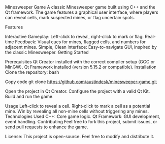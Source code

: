 Minesweeper Game
A classic Minesweeper game built using C++ and the Qt framework. The game features a graphical user interface, where players can reveal cells, mark suspected mines, or flag uncertain spots. 

Features

Interactive Gameplay: Left-click to reveal, right-click to mark or flag.
Real-time Feedback: Visual cues for mines, flagged cells, and numbers for adjacent mines.
Simple, Clean Interface: Easy-to-navigate GUI, inspired by the classic Minesweeper.
Getting Started

Prerequisites
Qt Creator installed with the correct compiler setup (GCC or MinGW).
Qt Framework installed (version 5.15.2 or compatible).
Installation
Clone the repository:
bash

Copy code
git clone https://github.com/austindesk/minesweeper-game.git


Open the project in Qt Creator.
Configure the project with a valid Qt Kit.
Build and run the game.

Usage
Left-click to reveal a cell.
Right-click to mark a cell as a potential mine.
Win by revealing all non-mine cells without triggering any mines.
Technologies Used
C++: Core game logic.
Qt Framework: GUI development, event handling.
Contributing
Feel free to fork this project, submit issues, or send pull requests to enhance the game.


License:
This project is open-source. Feel free to modify and distribute it.
